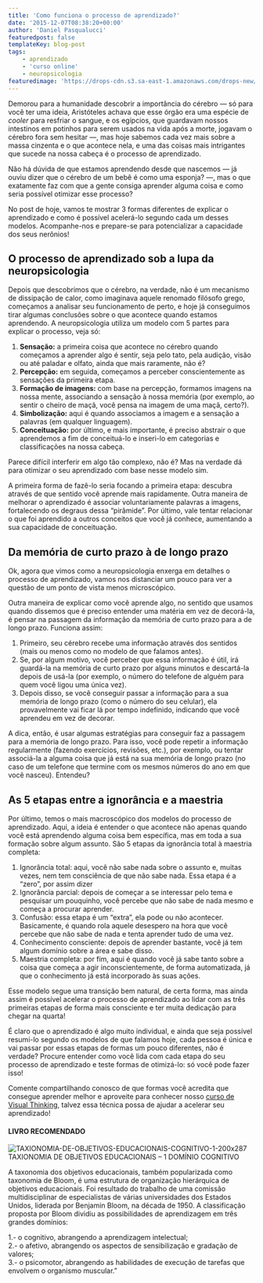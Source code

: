```yaml
---
title: 'Como funciona o processo de aprendizado?'
date: '2015-12-07T08:38:20+00:00'
author: 'Daniel Pasqualucci'
featuredpost: false
templateKey: blog-post
tags:
    - aprendizado
    - 'curso online'
    - neuropsicologia
featuredimage: 'https://drops-cdn.s3.sa-east-1.amazonaws.com/drops-new/wp-content/uploads/2015/12/07083820/estacao-de-trabalho-150x150.png'
---
```

Demorou para a humanidade descobrir a importância do cérebro — só para você ter uma ideia, Aristóteles achava que esse órgão era uma espécie de *cooler* para resfriar o sangue, e os egípcios, que guardavam nossos intestinos em potinhos para serem usados na vida após a morte, jogavam o cérebro fora sem hesitar —, mas hoje sabemos cada vez mais sobre a massa cinzenta e o que acontece nela, e uma das coisas mais intrigantes que sucede na nossa cabeça é o processo de aprendizado.

Não há dúvida de que estamos aprendendo desde que nascemos — já ouviu dizer que o cérebro de um bebê é como uma esponja? —, mas o que exatamente faz com que a gente consiga aprender alguma coisa e como seria possível otimizar esse processo?

No post de hoje, vamos te mostrar 3 formas diferentes de explicar o aprendizado e como é possível acelerá-lo segundo cada um desses modelos. Acompanhe-nos e prepare-se para potencializar a capacidade dos seus nerônios!

O processo de aprendizado sob a lupa da neuropsicologia
-------------------------------------------------------

Depois que descobrimos que o cérebro, na verdade, não é um mecanismo de dissipação de calor, como imaginava aquele renomado filósofo grego, começamos a analisar seu funcionamento de perto, e hoje já conseguimos tirar algumas conclusões sobre o que acontece quando estamos aprendendo. A neuropsicologia utiliza um modelo com 5 partes para explicar o processo, veja só:

1. **Sensação:** a primeira coisa que acontece no cérebro quando começamos a aprender algo é sentir, seja pelo tato, pela audição, visão ou até paladar e olfato, ainda que mais raramente, não é?
2. **Percepção:** em seguida, começamos a perceber conscientemente as sensações da primeira etapa.
3. **Formação de imagens:** com base na percepção, formamos imagens na nossa mente, associando a sensação à nossa memória (por exemplo, ao sentir o cheiro de maçã, você pensa na imagem de uma maçã, certo?).
4. **Simbolização:** aqui é quando associamos a imagem e a sensação a palavras (em qualquer linguagem).
5. **Conceituação:** por último, e mais importante, é preciso abstrair o que aprendemos a fim de conceituá-lo e inseri-lo em categorias e classificações na nossa cabeça.

Parece difícil interferir em algo tão complexo, não é? Mas na verdade dá para otimizar o seu aprendizado com base nesse modelo sim.

A primeira forma de fazê-lo seria focando a primeira etapa: descubra através de que sentido você aprende mais rapidamente. Outra maneira de melhorar o aprendizado é associar voluntariamente palavras a imagens, fortalecendo os degraus dessa “pirâmide”. Por último, vale tentar relacionar o que foi aprendido a outros conceitos que você já conhece, aumentando a sua capacidade de conceituação.

Da memória de curto prazo à de longo prazo
------------------------------------------

Ok, agora que vimos como a neuropsicologia enxerga em detalhes o processo de aprendizado, vamos nos distanciar um pouco para ver a questão de um ponto de vista menos microscópico.

Outra maneira de explicar como você aprende algo, no sentido que usamos quando dissemos que é preciso entender uma matéria em vez de decorá-la, é pensar na passagem da informação da memória de curto prazo para a de longo prazo. Funciona assim:

1. Primeiro, seu cérebro recebe uma informação através dos sentidos (mais ou menos como no modelo de que falamos antes).
2. Se, por algum motivo, você perceber que essa informação é útil, irá guardá-la na memória de curto prazo por alguns minutos e descartá-la depois de usá-la (por exemplo, o número do telefone de alguém para quem você ligou uma única vez).
3. Depois disso, se você conseguir passar a informação para a sua memória de longo prazo (como o número do seu celular), ela provavelmente vai ficar lá por tempo indefinido, indicando que você aprendeu em vez de decorar.

A dica, então, é usar algumas estratégias para conseguir faz a passagem para a memória de longo prazo. Para isso, você pode repetir a informação regularmente (fazendo exercícios, revisões, etc.), por exemplo, ou tentar associá-la a alguma coisa que já está na sua memória de longo prazo (no caso de um telefone que termine com os mesmos números do ano em que você nasceu). Entendeu?

As 5 etapas entre a ignorância e a maestria
-------------------------------------------

Por último, temos o mais macroscópico dos modelos do processo de aprendizado. Aqui, a ideia é entender o que acontece não apenas quando você está aprendendo alguma coisa bem específica, mas em toda a sua formação sobre algum assunto. São 5 etapas da ignorância total à maestria completa:

1. Ignorância total: aqui, você não sabe nada sobre o assunto e, muitas vezes, nem tem consciência de que não sabe nada. Essa etapa é a “zero”, por assim dizer
2. Ignorância parcial: depois de começar a se interessar pelo tema e pesquisar um pouquinho, você percebe que não sabe de nada mesmo e começa a procurar aprender.
3. Confusão: essa etapa é um “extra”, ela pode ou não acontecer. Basicamente, é quando rola aquele desespero na hora que você percebe que não sabe de nada e tenta aprender tudo de uma vez.
4. Conhecimento consciente: depois de aprender bastante, você já tem algum domínio sobre a área e sabe disso.
5. Maestria completa: por fim, aqui é quando você já sabe tanto sobre a coisa que começa a agir inconscientemente, de forma automatizada, já que o conhecimento já está incorporado às suas ações.

Esse modelo segue uma transição bem natural, de certa forma, mas ainda assim é possível acelerar o processo de aprendizado ao lidar com as três primeiras etapas de forma mais consciente e ter muita dedicação para chegar na quarta!

É claro que o aprendizado é algo muito individual, e ainda que seja possível resumi-lo segundo os modelos de que falamos hoje, cada pessoa é única e vai passar por essas etapas de formas um pouco diferentes, não é verdade? Procure entender como você lida com cada etapa do seu processo de aprendizado e teste formas de otimizá-lo: só você pode fazer isso!

Comente compartilhando conosco de que formas você acredita que consegue aprender melhor e aproveite para conhecer nosso [<u>curso de Visual Thinking</u>](http://descola.org/drops/curso-poe-no-papel-visual-thinking-estruture-suas-ideias-de-forma-visual/), talvez essa técnica possa de ajudar a acelerar seu aprendizado!

#### LIVRO RECOMENDADO 

![TAXIONOMIA-DE-OBJETIVOS-EDUCACIONAIS-COGNITIVO-1-200x287](http://s3-sa-east-1.amazonaws.com/drops-cdn/drops-new/wp-content/uploads/2015/12/07083820/TAXIONOMIA-DE-OBJETIVOS-EDUCACIONAIS-COGNITIVO-1-200x287.jpg)TAXIONOMIA DE OBJETIVOS EDUCACIONAIS – 1 DOMÍNIO COGNITIVO

A taxonomia dos objetivos educacionais, também popularizada como taxonomia de Bloom, é uma estrutura de organização hierárquica de objetivos educacionais. Foi resultado do trabalho de uma comissão multidisciplinar de especialistas de várias universidades dos Estados Unidos, liderada por Benjamin Bloom, na década de 1950. A classificação proposta por Bloom dividiu as possibilidades de aprendizagem em três grandes domínios:

1.- o cognitivo, abrangendo a aprendizagem intelectual;  
2.- o afetivo, abrangendo os aspectos de sensibilização e gradação de valores;  
3.- o psicomotor, abrangendo as habilidades de execução de tarefas que envolvem o organismo muscular.”